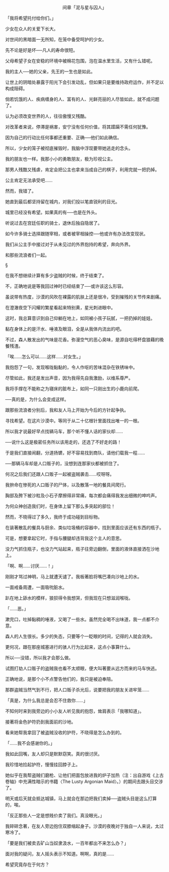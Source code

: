 <p align="center">间章「泥与星与囚人」</p>

「我将希望托付给你们。」

少女在众人的关爱下长大。

对世间的黑暗面一无所知，在笼中备受呵护的少女。

先不论是好是坏──凡人的寿命很短。

父母希望子女在安稳的环境中被棉花包围，泡在温水里生活，又有什么错呢。

我的主人──她的父亲，先王的一生也是如此。

让世上的阴暗处暴露于阳光下会引发动乱，但如果只是要维持政府运作，并不足以构成阻碍。

倘若饥饿的人、疾病缠身的人、富有的人、光鲜亮丽的人尽皆如此，就不成问题了。

认为必须改变世界的人，往往傲慢又残酷。

对改革者来说，停滞是祸害，安宁没有任何价值，将其蹂躏不需任何犹豫。

因为自己的行动比任何事都还重要、正确──他们如此确信。

所以，少女的笼子被彻底摧毁时，我脑中浮现要带她逃走的念头。

我的朋友也一样。我那小小的勇敢朋友，极为珍视公主。

那男人残酷又残虐，肯定会把公主也拿来当成自己的棋子，利用完就一把扔掉。

公主肯定无法承受吧……

然而，我错了。

她直到最后都坚持留在城内，对我们投以笔直锐利的目光。

城里已经没有希望。如果真的有──也是在外头。

听说过去在宫廷任职的骑士，退休后独自隐居了。

如今许多骑士选择跟随宰相，或者被宰相操控──他或许有办法改变现状。

我们从公主手中接过对于从未见过的外界抱持的希望，奔向外界。

和那些流浪者们一起。

§

在我不想继续计算有多少盗贼的时候，终于结束了。

不，正确地说是等我回过神时已经结束了──或许该这么形容。

虽说带有热度，沙漠的风吹在裸露的肌肤上还是很冷，受到摧残的关节传来剧痛。

在澄澈夜空下闪耀的繁星看起来特别黄，星光刺进眼中。

这时，我总算意识到自己仰躺在地上，如同被小孩子玩腻，一把扔掉的娃娃。

黏在身体上的是汗水、唾液及眼泪，全是从我体内流出的吧。

不过，森人散发出的气味是花香。弥漫空气的恶心臭味，是源自吃得杯盘狼藉的晚餐残渣。

「唉……怎么可以……这样……对女生。」

我抱怨了一句，发现喉咙黏黏的，令人作呕的苦味混杂在铁锈味中。

尽管如此，我还是发出声音，因为我得先自我激励，以维系尊严。

我将手撑在不能称之为寝床的脏布上，如同一只刚出生的小鹿向前爬。

──真的是，为什么会变成这样。

跟那些流浪者分别后，我和友人马上开始为今后的方针起争执。

寻找希望。在这片沙漠中。等同于从二十亿根针里面找出唯一的一根。

所以我才说最好早点找辆马车，那个听不懂人话的家伙却……

──说什么这是极密任务所以该用走的，还选了不好走的路！

于是我们直接闹翻，分道扬镳，好不容易找到商队，请他们载我一程……

──那辆马车却是人口贩子的，没想到连那家伙都被抓住了。

何况之后我们还跟人口贩子一起被盗贼袭击……哎呀呀。

我拚命在惨死的人口贩子的尸体，以及散落一地的餐具间爬行。

胸部及胯下被沙粒及小石子摩擦得非常痛，每次都会痛得我发出细微的呻吟声。

为何众神创造我们时，在身体上留下那么多突起的部位！

然而，不晓得过了多久，我终于成功碰到目标物。

在装著散乱的餐具与厨余、类似垃圾桶的容器中，找到里面应该还有东西的瓶子。

可是，想要拿起它时，手指与腰腿却违背我这个主人的意思。

没力气抓住瓶子，也没力气站起来，瓶子往旁边翻倒，里面的液体直接洒在沙地上。

「啊、啊……讨厌……！」

刚刚才骂过神明，马上就遭天谴了。我板著脸将嘴巴凑向沙地上的水。

一面戒备周遭，一面吸吮脏水。

趴在地上舔水的模样，狼狈得令我想哭，但我现在只想滋润喉咙。

「……恶。」

漱完口，吐掉黏稠的唾液，又喝了一些水。虽然完全喝不出味道，我一点都不介意。

森人的人生很长。多少的失态，只要等个一眨眼的时间，记得的人就会消失。

更何况，跟在那座城塞进行的骇人行为比起来，这点小事算什么。

所以──没错，所以我才会那么做。

试图打劫人口贩子的盗贼我也看不太顺眼，便大叫著要从远方而来的马车快逃。

正确地说，是那个小不点警告他们的，我只是被迫奉陪。

那群盗贼当然气到不行，把人口贩子杀光后，说要把我的朋友关进牢笼……

「真是，为什么我总是会忍不住救你……」

不知何时来到我旁边的小小友人听见我的抱怨，耸肩表示「我哪知道」。

接著将金色护符扔到我面前的沙地。

看来她帮我拿回了被盗贼没收的护符，不晓得是怎么办到的。

「……我不会感谢你的。」

我如此回嘴，友人却只是默默窃笑。真的很讨厌。

我珍惜地捡起护符，慢慢挂回脖子上。

她似乎在我帮盗贼们磨枪、让他们把面包放进我的炉子加热（注：出自游戏《上古卷轴》中充满性暗示的书籍〈The Lusty Argonian Maid〉。）的期间去跟头目交涉了。

明天或后天就会抵达城镇，马上就会在那边把我们卖掉──盗贼头目是这么打算的，唉。

「反正那些人一定是想贱价卖了我们。真没眼光。」

我碎碎念著，在友人旁边抱住双膝缩起身子。沙漠的夜晚对于独自一人来说，太过寒冷了。

「要是我们被卖去矿山当奴隶汲水，一百年都出不来怎么办？」

面对我的疑问，友人摇头表示不知道。啊啊，真的是……

希望究竟存在于何方？

